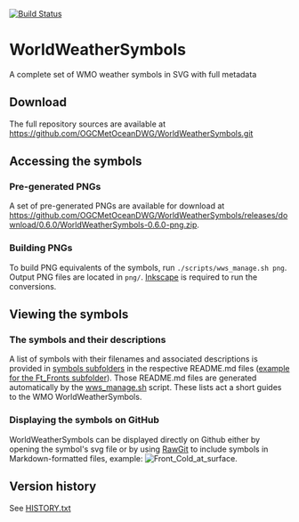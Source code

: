[![Build Status](https://github.com/OGCMetOceanDWG/WorldWeatherSymbols/workflows/build%20%E2%9A%99%EF%B8%8F/badge.svg)](https://github.com/OGCMetOceanDWG/WorldWeatherSymbols)

WorldWeatherSymbols
===================

A complete set of WMO weather symbols in SVG with full metadata

Download
--------

The full repository sources are available at https://github.com/OGCMetOceanDWG/WorldWeatherSymbols.git

Accessing the symbols
---------------------

### Pre-generated PNGs

A set of pre-generated PNGs are available for download at https://github.com/OGCMetOceanDWG/WorldWeatherSymbols/releases/download/0.6.0/WorldWeatherSymbols-0.6.0-png.zip.

### Building PNGs

To build PNG equivalents of the symbols, run ```./scripts/wws_manage.sh png```.  Output PNG files are located in ```png/```.  [Inkscape](https://inkscape.org) is required to run the conversions.  

Viewing the symbols
---------------------

### The symbols and their descriptions

A list of symbols with their filenames and associated descriptions is provided in [symbols subfolders](https://github.com/OGCMetOceanDWG/WorldWeatherSymbols/tree/master/symbols/) in the respective README.md files ([example for the Ft_Fronts subfolder](https://github.com/OGCMetOceanDWG/WorldWeatherSymbols/tree/master/symbols/Ft_Fronts/)). Those README.md files are generated automatically by the [wws_manage.sh](https://github.com/OGCMetOceanDWG/WorldWeatherSymbols/tree/master/scripts/wws_manage.sh) script. These lists act a short guides to the WMO WorldWeatherSymbols.


### Displaying the symbols on GitHub

WorldWeatherSymbols can be displayed directly on Github either by opening the symbol's svg file or by using [RawGit](https://rawgit.com/) to include symbols in Markdown-formatted files, example: ![Front_Cold_at_surface](https://cdn.rawgit.com/OGCMetOceanDWG/WorldWeatherSymbols/master/symbols/Ft_Fronts/WeatherSymbol_WMO_Front_Quasi-stationary_at_surface.svg).

Version history
---------------------

See [HISTORY.txt](https://github.com/OGCMetOceanDWG/WorldWeatherSymbols/tree/master/HISTORY.txt)
